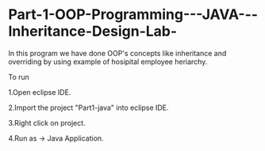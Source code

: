 # Part-1-OOP-Programming---JAVA---Inheritance-Design-Lab-
In this program we have done OOP's concepts like inheritance and overriding by using example of hosipital employee heriarchy.

To run

1.Open eclipse IDE.

2.Import the project "Part1-java" into eclipse IDE.

3.Right click on project.

4.Run as -> Java Application.
